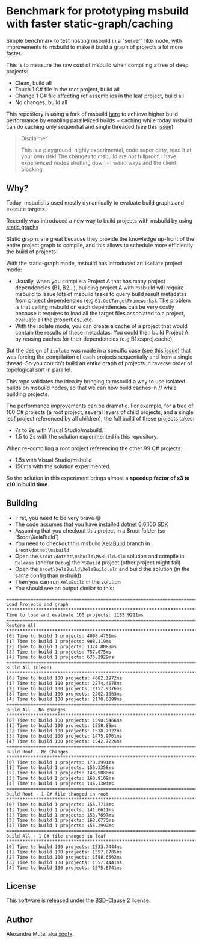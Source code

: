 # Benchmark for prototyping msbuild with faster static-graph/caching

Simple benchmark to test hosting msbuild in a "server" like mode, with improvements to msbuild to make it 
build a graph of projects a lot more faster.

This is to measure the raw cost of msbuild when compiling a tree of deep projects:
- Clean, build all
- Touch 1 C# file in the root project, build all
- Change 1 C# file affecting ref assemblies in the leaf project, build all
- No changes, build all

This repository is using a fork of msbuild [here](https://github.com/xoofx/msbuild/tree/XelaBuild) to achieve higher build performance by enabling parallelized builds + caching 
while today msbuild can do caching only sequential and single threaded (see this [issue](https://github.com/dotnet/msbuild/issues/7112))

> Disclaimer
>
> This is a playground, highly experimental, code super dirty, read it at your own risk!
> The changes to msbuild are not fullproof, I have experienced nodes shutting down in weird ways and the client blocking.

## Why?

Today, msbuild is used mostly dynamically to evaluate build graphs and execute targets.

Recently was introduced a new way to build projects with msbuild by using [static graphs](https://github.com/dotnet/msbuild/blob/main/documentation/specs/static-graph.md#static-graph)

Static graphs are great because they provide the knowledge up-front of the entire project graph to compile,
and this allows to schedule more efficiently the build of projects.

With the static-graph mode, msbuild has introduced an `isolate` project mode:

- Usually, when you compile a Project A that has many project dependencies (B1, B2...), building project A
with msbuild will require msbuild to issue lots of msbuild tasks to query build result metadatas from 
project dependencies (e.g `B1.GetTargetFrameworks`). The problem is that calling msbuild on each dependencies
can be very costly because it requires to load all the target files associated to a project, evaluate all the properties...etc.
- With the isolate mode, you can create a cache of a project that would contain the results of these metadatas.
 You could then build Project A by reusing caches for their dependencies (e.g B1.csproj.cache)

But the design of `isolate` was made in a specific case (see this [issue](https://github.com/dotnet/msbuild/issues/7112)) 
that was forcing the compilation of each projects sequentially and from a single thread. So you couldn't 
build an entire graph of projects in reverse order of topological sort in parallel.

This repo validates the idea by bringing to msbuild a way to use isolated builds on msbuild nodes, so 
that we can now build caches in // while building projects.

The performance improvements can be dramatic. For example, for a tree of 100 C# projects (a root project, several layers 
of child projects, and a single leaf project referenced by all children), the full build of these projects takes:

- 7s to 9s with Visual Studio/msbuild.
- 1.5 to 2s with the solution experimented in this repository.

When re-compiling a root project referencing the other 99 C# projects:

- 1.5s with Visual Studio/msbuild
- 150ms with the solution experimented.

So the solution in this experiment brings almost a **speedup factor of x3 to x10 in build time**.

## Building

- First, you need to be very brave 😅 
- The code assumes that you have installed [dotnet 6.0.100 SDK](https://dotnet.microsoft.com/download/dotnet/6.0)
- Assuming that you checkout this project in a $root folder (so `$root\XelaBuild`)
- You need to checkout this msbuild [XelaBuild](https://github.com/xoofx/msbuild/tree/XelaBuild) branch in `$root\dotnet\msbuild`
- Open the `$root\dotnet\msbuild\MSBuild.sln` solution and compile in `Release` (and/or `Debug`) the `MSBuild` project (other project might fail)
- Open the `$root\XelaBuild\XelaBuild.sln` and build the solution (in the same config than msbuild)
- Then you can run `XelaBuild` in the solution
- You should see an output similar to this:

```
============================================================================
Load Projects and graph
****************************************************************************
Time to load and evaluate 100 projects: 1185.9211ms
============================================================================
Restore All
****************************************************************************
[0] Time to build 1 projects: 4098.4751ms
[1] Time to build 1 projects: 908.119ms
[2] Time to build 1 projects: 1324.8088ms
[3] Time to build 1 projects: 757.075ms
[4] Time to build 1 projects: 676.2929ms
============================================================================
Build All (Clean)
****************************************************************************
[0] Time to build 100 projects: 4682.1972ms
[1] Time to build 100 projects: 2274.4678ms
[2] Time to build 100 projects: 2157.9376ms
[3] Time to build 100 projects: 2202.1063ms
[4] Time to build 100 projects: 2170.6099ms
============================================================================
Build All - No changes
****************************************************************************
[0] Time to build 100 projects: 1598.5466ms
[1] Time to build 100 projects: 1558.85ms
[2] Time to build 100 projects: 1528.7022ms
[3] Time to build 100 projects: 1475.9761ms
[4] Time to build 100 projects: 1542.7226ms
============================================================================
Build Root - No Changes
****************************************************************************
[0] Time to build 1 projects: 170.2991ms
[1] Time to build 1 projects: 155.3358ms
[2] Time to build 1 projects: 143.5088ms
[3] Time to build 1 projects: 160.9169ms
[4] Time to build 1 projects: 146.1304ms
============================================================================
Build Root - 1 C# file changed in root
****************************************************************************
[0] Time to build 1 projects: 155.7713ms
[1] Time to build 1 projects: 141.6611ms
[2] Time to build 1 projects: 153.7697ms
[3] Time to build 1 projects: 168.6773ms
[4] Time to build 1 projects: 155.2992ms
============================================================================
Build All - 1 C# file changed in leaf
****************************************************************************
[0] Time to build 100 projects: 1533.7444ms
[1] Time to build 100 projects: 1557.8705ms
[2] Time to build 100 projects: 1588.6562ms
[3] Time to build 100 projects: 1557.4441ms
[4] Time to build 100 projects: 1575.8741ms
```

## License

This software is released under the [BSD-Clause 2 license](https://opensource.org/licenses/BSD-2-Clause).

## Author

Alexandre Mutel aka [xoofx](http://xoofx.com).
